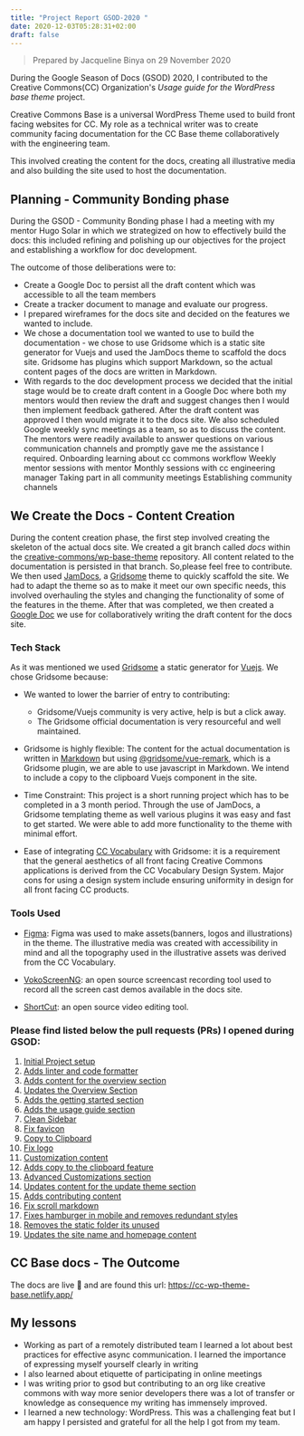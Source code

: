 ```yaml
---
title: "Project Report GSOD-2020 "
date: 2020-12-03T05:28:31+02:00
draft: false
---
```



> Prepared by Jacqueline Binya on 29 November 2020

During the Google Season of Docs (GSOD) 2020, I contributed to the Creative Commons(CC) Organization's _Usage guide for the WordPress base theme_ project.

Creative Commons Base is a universal WordPress Theme used to build front facing websites for CC. My role as a technical writer was to create community facing documentation for the CC Base theme collaboratively with the engineering team.

This involved creating the content for the docs, creating all illustrative media and also building the site used to host the documentation.

## Planning - Community Bonding phase

During the GSOD - Community Bonding phase I had a meeting with my mentor Hugo Solar in which we strategized on how to effectively build the docs: this included refining and polishing up our objectives for the project and establishing a workflow for doc development.

The outcome of those deliberations were to:
- Create a Google Doc to persist all the draft content which was accessible to all the team members
- Create a tracker document to manage and evaluate our progress.
- I prepared wireframes for the docs site and decided on the features we wanted to include.
- We chose a documentation tool we wanted to use to build the documentation - we chose to use Gridsome which is a static site generator for Vuejs and used the JamDocs theme to scaffold the docs site. Gridsome has plugins which support Markdown, so  the actual content pages of the docs are written in Markdown.
- With regards to the doc development process we decided that the initial stage would be to create draft content in a Google Doc where both my mentors would then review the draft and suggest changes then I would then implement feedback gathered. After the draft content was approved I then would migrate it to the docs site. We also scheduled Google weekly sync meetings as a team, so as to discuss the content. The mentors were readily available to answer questions on various communication channels and promptly gave me the assistance I required.
Onboarding learning about cc commons workflow
Weekly mentor sessions with mentor
Monthly sessions with cc engineering manager
Taking part in all community meetings 
Establishing community channels 

## We Create the Docs - Content Creation

During the content creation phase, the first step involved creating the skeleton of the actual docs site. We created a git branch called _docs_ within the [creative-commons/wp-base-theme](https://github.com/creativecommons/wp-theme-base) repository. All content related to the documentation is persisted in that branch. So,please feel free to contribute. We then used [JamDocs](https://gridsome.org/starters/jamdocs/), a [Gridsome](https://gridsome.org/) theme to quickly scaffold the site. We had to adapt the theme so as to make it meet our own specific needs, this involved overhauling the styles and changing the functionality of some of the features in the theme. After that was completed, we then created a [Google Doc](https://docs.google.com/document/d/1XmIsMTLstbhRRSaNFP538YOXJiS0G5QrN6EzuqJfRy4/edit?usp=sharing) we use for collaboratively writing the draft content for the docs site.

### Tech Stack
As it was mentioned we used [Gridsome](https://gridsome.org/) a static generator for [Vuejs](https://vuejs.org/). We chose Gridsome because:

- We wanted to lower the barrier of entry to contributing:
    - Gridsome/Vuejs community is very active, help is but a click away.
    - The Gridsome official documentation is very resourceful and well maintained.

- Gridsome is highly flexible: The content for the actual documentation is written in [Markdown](https://www.markdownguide.org/getting-started/) but using [@gridsome/vue-remark](https://gridsome.org/plugins/@gridsome/vue-remark), which is a Gridsome plugin, we are able to use javascript in Markdown. We intend to include a copy to the clipboard Vuejs component in the site.

- Time Constraint: This project is a short running project which has to be completed in a 3 month period. Through the use of JamDocs, a Gridsome templating theme as well various plugins it was easy and fast to get started. We were able to add more functionality to the theme with minimal effort.

- Ease of integrating [CC Vocabulary](https://cc-vocabulary.netlify.app/) with Gridsome: it is a requirement that the general aesthetics of all front facing Creative Commons applications is derived from the CC Vocabulary Design System. Major cons for using a design system include ensuring uniformity in design for all front facing CC products.

### Tools Used
- [Figma](https://www.figma.com/):
Figma was used to make assets(banners, logos and illustrations) in the theme. The illustrative media was created with accessibility in mind and all the topography used in the illustrative assets was derived from the CC Vocabulary.

- [VokoScreenNG](https://linuxecke.volkoh.de/vokoscreen/vokoscreen.html): an open source screencast recording tool used to record all the screen cast demos available in the docs site.

- [ShortCut](https://shotcut.org/): an open source video editing tool.

### Please find listed below the pull requests (PRs) I opened during GSOD:

1. [Initial Project setup](https://github.com/creativecommons/creativecommons-base/pull/25)
2. <a href="https://github.com/creativecommons/creativecommons-base/pull/28" class="article-link">Adds linter and code formatter</a>
3. <a href="https://github.com/creativecommons/creativecommons-base/pull/30" class="article-link">Adds content for the overview section</a>
4. <a href="https://github.com/creativecommons/creativecommons-base/pull/31" class="article-link">Updates the Overview Section</a>
5. <a href="https://github.com/creativecommons/creativecommons-base/pull/32" class="article-link">Adds the getting started section</a>
6. <a href="https://github.com/creativecommons/creativecommons-base/pull/33" class="article-link">Adds the usage guide section</a>
7. <a href="https://github.com/creativecommons/creativecommons-base/pull/36" class="article-link">Clean Sidebar</a>
8. <a href="https://github.com/creativecommons/creativecommons-base/pull/38" class="article-link">Fix favicon</a>
9. <a href="https://github.com/creativecommons/creativecommons-base/pull/39" class="article-link">Copy to Clipboard</a>
10. <a href="https://github.com/creativecommons/creativecommons-base/pull/40" class="article-link">Fix logo</a>
11. <a href="https://github.com/creativecommons/creativecommons-base/pull/46" class="article-link">Customization content</a>
12. <a href="https://github.com/creativecommons/creativecommons-base/pull/47" class="article-link">Adds copy to the clipboard feature</a>
13. <a href="https://github.com/creativecommons/creativecommons-base/pull/48" class="article-link">Advanced Customizations section</a>
14. <a href="https://github.com/creativecommons/creativecommons-base/pull/49" class="article-link">Updates content for the update theme section</a>
15. <a href="https://github.com/creativecommons/creativecommons-base/pull/50" class="article-link">Adds contributing content</a>
16. <a href="https://github.com/creativecommons/creativecommons-base/pull/52" class="article-link">Fix scroll markdown</a>
17. <a href="https://github.com/creativecommons/creativecommons-base/pull/54" class="article-link">Fixes hamburger in mobile and removes redundant styles</a>
18. <a href="https://github.com/creativecommons/creativecommons-base/pull/55" class="article-link">Removes the static folder its unused</a>
19. <a href="https://github.com/creativecommons/creativecommons-base/pull/56" class="article-link">Updates the site name and homepage content</a>


## CC Base docs - The Outcome

The docs are live 🎉 and are found this url: https://cc-wp-theme-base.netlify.app/

## My lessons

- Working as part of a remotely distributed team I learned a lot about best practices for effective async communication. I learned the importance of expressing myself yourself clearly in writing
- I also learned about etiquette of participating in online meetings 
- I was writing prior to gsod but contributing to an org like creative commons with way more senior developers there was a lot of transfer or knowledge as consequence my writing has immensely improved.
- I learned a new technology: WordPress. This was a challenging feat but I am happy I persisted and grateful for all the help I got from my team.
